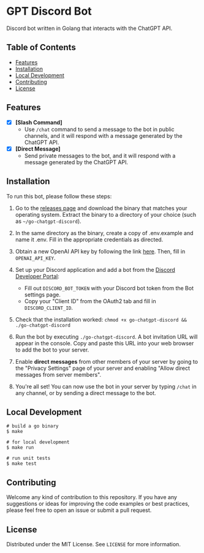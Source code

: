 # GPT Discord Bot

Discord bot written in Golang that interacts with the ChatGPT API.

## Table of Contents

- [Features](#features)
- [Installation](#installation)
- [Local Development](#local-development)
- [Contributing](#contributing)
- [License](#license)

## Features

- [x] **[Slash Command]**
    - Use `/chat` command to send a message to the bot in public channels, and it will respond with a
      message generated
      by the ChatGPT API.
- [x] **[Direct Message]**
    - Send private messages to the bot, and it will respond with a message generated by the ChatGPT API.

## Installation

To run this bot, please follow these steps:

1. Go to the [releases page](https://github.com/rayspock/go-chatgpt-discord/releases) and download the binary that
   matches your operating system. Extract the binary to a directory of your choice (such as `~/go-chatgpt-discord`).
1. In the same directory as the binary, create a copy of .env.example and name it .env. Fill in the appropriate
   credentials as directed.
1. Obtain a new OpenAI API key by following the link [here](https://platform.openai.com/account/api-keys). Then, fill
   in `OPENAI_API_KEY`.
1. Set up your Discord application and add a bot from
   the [Discord Developer Portal](https://discord.com/developers/applications):

    - Fill out `DISCORD_BOT_TOKEN` with your Discord bot token from the Bot settings page.
    - Copy your "Client ID" from the OAuth2 tab and fill in `DISCORD_CLIENT_ID`.

1. Check that the installation worked: `chmod +x go-chatgpt-discord && ./go-chatgpt-discord`
1. Run the bot by executing `./go-chatgpt-discord`. A bot invitation URL will appear in the console. Copy and paste this
   URL into your web browser to add the bot to your server.
1. Enable **direct messages** from other members of your server by going to the "Privacy Settings" page of your server
   and enabling "Allow direct messages from server members".
1. You're all set! You can now use the bot in your server by typing `/chat` in any channel, or by sending a direct
   message to the bot.

## Local Development

```shell
# build a go binary
$ make

# for local development
$ make run 

# run unit tests
$ make test
```

## Contributing

Welcome any kind of contribution to this repository. If you have any suggestions or ideas for improving the code
examples or best practices, please feel free to open an issue or submit a pull request.

## License

Distributed under the MIT License. See `LICENSE` for more information.